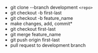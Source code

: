 * git clone --branch development `<repo>`
* git checkout -b first-last
* git checkout -b feature_name
* make changes, add, commit* 
* git checkout first-last
* git merge feature_name
* git push origin first-last
* pull request to development branch